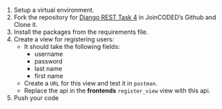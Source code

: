 1. Setup a virtual environment.
2. Fork the repository for [Django REST Task 4](https://github.com/JoinCODED/REST_task_04/) in JoinCODED’s Github and Clone it.
3. Install the packages from the requirements file.
4. Create a view for registering users:
    * It should take the following fields:
      * username
      * password
      * last name
      * first name
    * Create a `URL` for this view and test it in `postman`.
    * Replace the api in the **frontends** `register_view` view with this api.
7. Push your code
